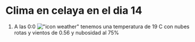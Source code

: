 # Clima en celaya en el dia 14

1. A las 0:0 !["icon weather"](http://openweathermap.org/img/w/04n.png) tenemos una temperatura de 19 C con nubes rotas y  vientos de 0.56 y nubosidad al 75%
